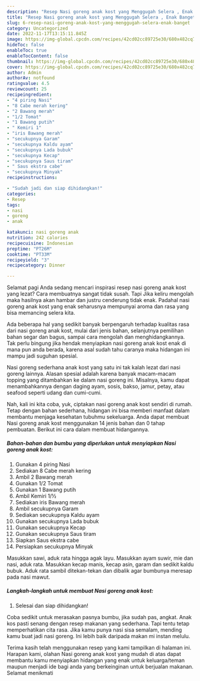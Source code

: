 ```yaml
---
description: "Resep Nasi goreng anak kost yang Menggugah Selera , Enak Banget"
title: "Resep Nasi goreng anak kost yang Menggugah Selera , Enak Banget"
slug: 6-resep-nasi-goreng-anak-kost-yang-menggugah-selera-enak-banget
category: Uncategorized
date: 2022-11-17T13:15:11.845Z
image: https://img-global.cpcdn.com/recipes/42cd02cc89725e30/680x482cq70/nasi-goreng-anak-kost-foto-resep-utama.jpg
hideToc: false
enableToc: true
enableTocContent: false
thumbnail: https://img-global.cpcdn.com/recipes/42cd02cc89725e30/680x482cq70/nasi-goreng-anak-kost-foto-resep-utama.jpg
cover: https://img-global.cpcdn.com/recipes/42cd02cc89725e30/680x482cq70/nasi-goreng-anak-kost-foto-resep-utama.jpg
author: Admin
authorAv: notfound
ratingvalue: 4.5
reviewcount: 25
recipeingredient:
- "4 piring Nasi"
- "8 Cabe merah kering"
- "2 Bawang merah"
- "1/2 Tomat"
- "1 Bawang putih"
- " Kemiri 1"
- "iris Bawang merah"
- "secukupnya Garam"
- "secukupnya Kaldu ayam"
- "secukupnya Lada bubuk"
- "secukupnya Kecap"
- "secukupnya Saus tiram"
- " Saus ekstra cabe"
- "secukupnya Minyak"
recipeinstructions:

- "Sudah jadi dan siap dihidangkan!"
categories:
- Resep
tags:
- nasi
- goreng
- anak

katakunci: nasi goreng anak 
nutrition: 242 calories
recipecuisine: Indonesian
preptime: "PT26M"
cooktime: "PT33M"
recipeyield: "3"
recipecategory: Dinner

---
```



Selamat pagi Anda sedang mencari inspirasi resep nasi goreng anak kost yang lezat? Cara membuatnya sangat tidak susah. Tapi Jika keliru mengolah maka hasilnya akan hambar dan justru cenderung tidak enak. Padahal nasi goreng anak kost yang enak seharusnya mempunyai aroma dan rasa yang bisa memancing selera kita.


Ada beberapa hal yang sedikit banyak berpengaruh terhadap kualitas rasa dari nasi goreng anak kost, mulai dari jenis bahan, selanjutnya pemilihan bahan segar dan bagus, sampai cara mengolah dan menghidangkannya. Tak perlu bingung jika hendak menyiapkan nasi goreng anak kost enak di mana pun anda berada, karena asal sudah tahu caranya maka hidangan ini mampu jadi suguhan spesial.

Nasi goreng sederhana anak kost yang satu ini tak kalah lezat dari nasi goreng lainnya. Alasan spesial adalah karena banyak macam-macam topping yang ditambahkan ke dalam nasi goreng ini. Misalnya, kamu dapat menambahkannya dengan daging ayam, sosis, bakso, jamur, petay, atau seafood seperti udang dan cumi-cumi.


Nah, kali ini kita coba, yuk, ciptakan nasi goreng anak kost sendiri di rumah. Tetap dengan bahan sederhana, hidangan ini bisa memberi manfaat dalam membantu menjaga kesehatan tubuhmu sekeluarga. Anda dapat membuat Nasi goreng anak kost menggunakan 14 jenis bahan dan 0 tahap pembuatan. Berikut ini cara dalam membuat hidangannya.

<!--inarticleads1-->

##### Bahan-bahan dan bumbu yang diperlukan untuk menyiapkan Nasi goreng anak kost:

1. Gunakan 4 piring Nasi
1. Sediakan 8 Cabe merah kering
1. Ambil 2 Bawang merah
1. Gunakan 1/2 Tomat
1. Gunakan 1 Bawang putih
1. Ambil  Kemiri 1/½
1. Sediakan iris Bawang merah
1. Ambil secukupnya Garam
1. Sediakan secukupnya Kaldu ayam
1. Gunakan secukupnya Lada bubuk
1. Gunakan secukupnya Kecap
1. Gunakan secukupnya Saus tiram
1. Siapkan  Saus ekstra cabe
1. Persiapkan secukupnya Minyak


Masukkan sawi, aduk rata hingga agak layu. Masukkan ayam suwir, mie dan nasi, aduk rata. Masukkan kecap manis, kecap asin, garam dan sedikit kaldu bubuk. Aduk rata sambil ditekan-tekan dan dibalik agar bumbunya meresap pada nasi mawut. 

<!--inarticleads2-->

##### Langkah-langkah untuk membuat Nasi goreng anak kost:


1. Selesai dan siap dihidangkan!

Coba sedikit untuk merasakan pasnya bumbu, jika sudah pas, angkat. Anak kos pasti senang dengan resep makanan yang sederhana. Tapi tentu tetap memperhatikan cita rasa. Jika kamu punya nasi sisa semalam, mending kamu buat jadi nasi goreng. Ini lebih baik daripada makan mi instan melulu. 

Terima kasih telah menggunakan resep yang kami tampilkan di halaman ini. Harapan kami, olahan Nasi goreng anak kost yang mudah di atas dapat membantu kamu menyiapkan hidangan yang enak untuk keluarga/teman maupun menjadi ide bagi anda yang berkeinginan untuk berjualan makanan. Selamat menikmati
